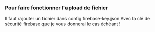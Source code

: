 ### Pour faire fonctionner l'upload de fichier
Il faut rajouter un fichier dans config firebase-key.json
Avec la clé de sécurité firebase que je vous donnerai le cas échéant !